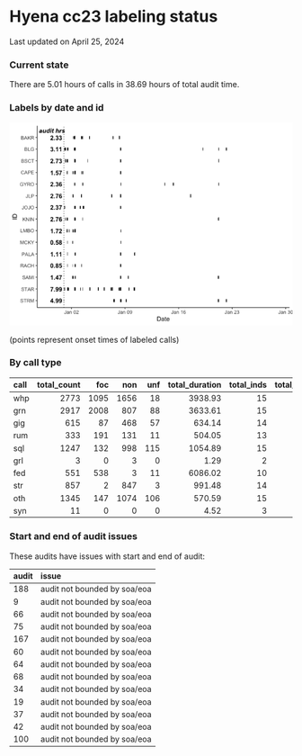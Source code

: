# Hyena cc23 labeling status
Last updated on April 25, 2024

### Current state

There are 5.01 hours of calls in 38.69 hours of total audit time.

### Labels by date and id

![](label_status_files/figure-commonmark/by%20date%20and%20individual-1.png)

(points represent onset times of labeled calls)

### By call type

| call | total_count |  foc |  non | unf | total_duration | total_inds | total_audits |
|:-----|------------:|-----:|-----:|----:|---------------:|-----------:|-------------:|
| whp  |        2773 | 1095 | 1656 |  18 |        3938.93 |         15 |          143 |
| grn  |        2917 | 2008 |  807 |  88 |        3633.61 |         15 |          118 |
| gig  |         615 |   87 |  468 |  57 |         634.14 |         14 |           68 |
| rum  |         333 |  191 |  131 |  11 |         504.05 |         13 |           49 |
| sql  |        1247 |  132 |  998 | 115 |        1054.89 |         15 |           63 |
| grl  |           3 |    0 |    3 |   0 |           1.29 |          2 |            3 |
| fed  |         551 |  538 |    3 |  11 |        6086.02 |         10 |           17 |
| str  |         857 |    2 |  847 |   3 |         991.48 |         14 |           68 |
| oth  |        1345 |  147 | 1074 | 106 |         570.59 |         15 |           97 |
| syn  |          11 |    0 |    0 |   0 |           4.52 |          3 |            4 |

### Start and end of audit issues

These audits have issues with start and end of audit:

| audit | issue                        |
|:------|:-----------------------------|
| 188   | audit not bounded by soa/eoa |
| 9     | audit not bounded by soa/eoa |
| 66    | audit not bounded by soa/eoa |
| 75    | audit not bounded by soa/eoa |
| 167   | audit not bounded by soa/eoa |
| 60    | audit not bounded by soa/eoa |
| 64    | audit not bounded by soa/eoa |
| 68    | audit not bounded by soa/eoa |
| 34    | audit not bounded by soa/eoa |
| 19    | audit not bounded by soa/eoa |
| 37    | audit not bounded by soa/eoa |
| 42    | audit not bounded by soa/eoa |
| 100   | audit not bounded by soa/eoa |
